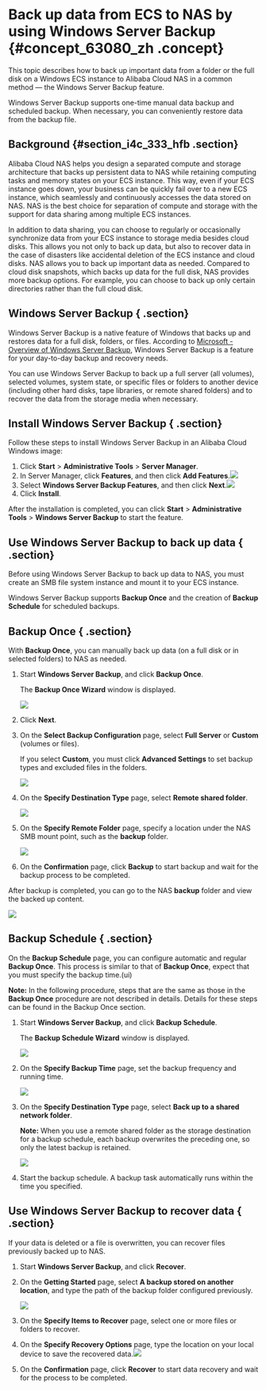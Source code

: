 # Back up data from ECS to NAS by using Windows Server Backup {#concept_63080_zh .concept}

This topic describes how to back up important data from a folder or the full disk on a Windows ECS instance to Alibaba Cloud NAS in a common method — the Windows Server Backup feature.

Windows Server Backup supports one-time manual data backup and scheduled backup. When necessary, you can conveniently restore data from the backup file.

## Background {#section_i4c_333_hfb .section}

Alibaba Cloud NAS helps you design a separated compute and storage architecture that backs up persistent data to NAS while retaining computing tasks and memory states on your ECS instance. This way, even if your ECS instance goes down, your business can be quickly fail over to a new ECS instance, which seamlessly and continuously accesses the data stored on NAS. NAS is the best choice for separation of compute and storage with the support for data sharing among multiple ECS instances.

In addition to data sharing, you can choose to regularly or occasionally synchronize data from your ECS instance to storage media besides cloud disks. This allows you not only to back up data, but also to recover data in the case of disasters like accidental deletion of the ECS instance and cloud disks. NAS allows you to back up important data as needed. Compared to cloud disk snapshots, which backs up data for the full disk, NAS provides more backup options. For example, you can choose to back up only certain directories rather than the full cloud disk.

## Windows Server Backup { .section}

Windows Server Backup is a native feature of Windows that backs up and restores data for a full disk, folders, or files. According to [Microsoft - Overview of Windows Server Backup](https://technet.microsoft.com/zh-cn/library/cc732091), Windows Server Backup is a feature for your day-to-day backup and recovery needs.

You can use Windows Server Backup to back up a full server \(all volumes\), selected volumes, system state, or specific files or folders to another device \(including other hard disks, tape libraries, or remote shared folders\) and to recover the data from the storage media when necessary.

## Install Windows Server Backup { .section}

Follow these steps to install Windows Server Backup in an Alibaba Cloud Windows image:

1.  Click **Start** \> **Administrative Tools** \> **Server Manager**.
2.  In Server Manager, click **Features**, and then click **Add Features**.![](http://static-aliyun-doc.oss-cn-hangzhou.aliyuncs.com/assets/img/18708/153960892413151_en-US.png)
3.  Select **Windows Server Backup Features**, and then click **Next**.![](http://static-aliyun-doc.oss-cn-hangzhou.aliyuncs.com/assets/img/18708/153960892413152_en-US.png)
4.  Click **Install**.

After the installation is completed, you can click **Start** \> **Administrative Tools** \> **Windows Server Backup** to start the feature.

## Use Windows Server Backup to back up data { .section}

Before using Windows Server Backup to back up data to NAS, you must create an SMB file system instance and mount it to your ECS instance.

Windows Server Backup supports **Backup Once** and the creation of **Backup Schedule** for scheduled backups.

## Backup Once { .section}

With **Backup Once**, you can manually back up data \(on a full disk or in selected folders\) to NAS as needed.

1.  Start **Windows Server Backup**, and click **Backup Once**.

    The **Backup Once Wizard** window is displayed.

    ![](http://static-aliyun-doc.oss-cn-hangzhou.aliyuncs.com/assets/img/18708/153960892413153_en-US.png)

2.  Click **Next**.
3.  On the **Select Backup Configuration** page, select **Full Server** or **Custom** \(volumes or files\).

    If you select **Custom**, you must click **Advanced Settings** to set backup types and excluded files in the folders.

    ![](http://static-aliyun-doc.oss-cn-hangzhou.aliyuncs.com/assets/img/18708/153960892413154_en-US.png)

4.  On the **Specify Destination Type** page, select **Remote shared folder**.

    ![](http://static-aliyun-doc.oss-cn-hangzhou.aliyuncs.com/assets/img/18708/153960892413155_en-US.png)

5.  On the **Specify Remote Folder** page, specify a location under the NAS SMB mount point, such as the **backup** folder.

    ![](http://static-aliyun-doc.oss-cn-hangzhou.aliyuncs.com/assets/img/18708/153960892413156_en-US.png)

6.  On the **Confirmation** page, click **Backup** to start backup and wait for the backup process to be completed.


After backup is completed, you can go to the NAS **backup** folder and view the backed up content.

![](http://static-aliyun-doc.oss-cn-hangzhou.aliyuncs.com/assets/img/18708/153960892413157_en-US.png)

## Backup Schedule { .section}

On the **Backup Schedule** page, you can configure automatic and regular **Backup Once**. This process is similar to that of **Backup Once**, expect that you must specify the backup time.\(ui\)

**Note:** In the following procedure, steps that are the same as those in the **Backup Once** procedure are not described in details. Details for these steps can be found in the Backup Once section.

1.  Start **Windows Server Backup**, and click **Backup Schedule**.

    The **Backup Schedule Wizard** window is displayed.

    ![](http://static-aliyun-doc.oss-cn-hangzhou.aliyuncs.com/assets/img/18708/153960892413158_en-US.png)

2.  On the **Specify Backup Time** page, set the backup frequency and running time.

    ![](http://static-aliyun-doc.oss-cn-hangzhou.aliyuncs.com/assets/img/18708/153960892413159_en-US.png)

3.  On the **Specify Destination Type** page, select **Back up to a shared network folder**.

    **Note:** When you use a remote shared folder as the storage destination for a backup schedule, each backup overwrites the preceding one, so only the latest backup is retained.

    ![](http://static-aliyun-doc.oss-cn-hangzhou.aliyuncs.com/assets/img/18708/153960892413160_en-US.png)

4.  Start the backup schedule. A backup task automatically runs within the time you specified.

## Use Windows Server Backup to recover data { .section}

If your data is deleted or a file is overwritten, you can recover files previously backed up to NAS.

1.  Start **Windows Server Backup**, and click **Recover**.
2.  On the **Getting Started** page, select **A backup stored on another location**, and type the path of the backup folder configured previously.

    ![](http://static-aliyun-doc.oss-cn-hangzhou.aliyuncs.com/assets/img/18708/153960892413161_en-US.png)

3.  On the **Specify Items to Recover** page, select one or more files or folders to recover.
4.  On the **Specify Recovery Options** page, type the location on your local device to save the recovered data.![](http://static-aliyun-doc.oss-cn-hangzhou.aliyuncs.com/assets/img/18708/153960892413162_en-US.png)
5.  On the **Confirmation** page, click **Recover** to start data recovery and wait for the process to be completed.

